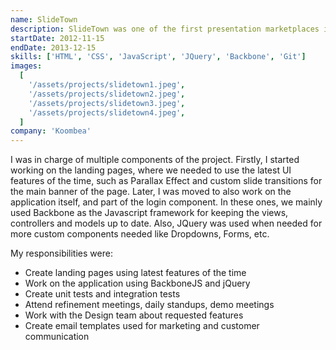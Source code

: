 ```yaml
---
name: SlideTown
description: SlideTown was one of the first presentation marketplaces in the world. We helped companies find the perfect presentations to tell more powerful and engaging stories!
startDate: 2012-11-15
endDate: 2013-12-15
skills: ['HTML', 'CSS', 'JavaScript', 'JQuery', 'Backbone', 'Git']
images:
  [
    '/assets/projects/slidetown1.jpeg',
    '/assets/projects/slidetown2.jpeg',
    '/assets/projects/slidetown3.jpeg',
    '/assets/projects/slidetown4.jpeg',
  ]
company: 'Koombea'
---
```


I was in charge of multiple components of the project. Firstly, I started working on the landing pages, where we needed to use the latest UI features of the time, such as Parallax Effect and custom slide transitions for the main banner of the page. Later, I was moved to also work on the application itself, and part of the login component. In these ones, we mainly used Backbone as the Javascript framework for keeping the views, controllers and models up to date. Also, JQuery was used when needed for more custom components needed like Dropdowns, Forms, etc.

My responsibilities were:

- Create landing pages using latest features of the time
- Work on the application using BackboneJS and jQuery
- Create unit tests and integration tests
- Attend refinement meetings, daily standups, demo meetings
- Work with the Design team about requested features
- Create email templates used for marketing and customer communication
